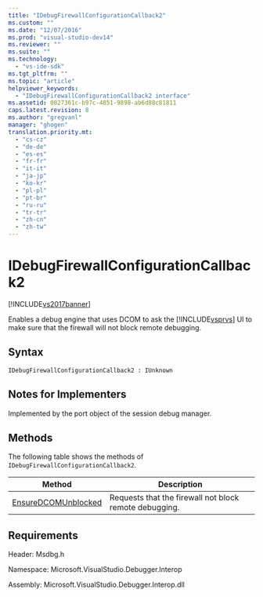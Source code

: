 ```yaml
---
title: "IDebugFirewallConfigurationCallback2"
ms.custom: ""
ms.date: "12/07/2016"
ms.prod: "visual-studio-dev14"
ms.reviewer: ""
ms.suite: ""
ms.technology: 
  - "vs-ide-sdk"
ms.tgt_pltfrm: ""
ms.topic: "article"
helpviewer_keywords: 
  - "IDebugFirewallConfigurationCallback2 interface"
ms.assetid: 0827361c-b97c-4851-9898-ab6d88c81811
caps.latest.revision: 8
ms.author: "gregvanl"
manager: "ghogen"
translation.priority.mt: 
  - "cs-cz"
  - "de-de"
  - "es-es"
  - "fr-fr"
  - "it-it"
  - "ja-jp"
  - "ko-kr"
  - "pl-pl"
  - "pt-br"
  - "ru-ru"
  - "tr-tr"
  - "zh-cn"
  - "zh-tw"
---
```

# IDebugFirewallConfigurationCallback2
[!INCLUDE[vs2017banner](../../../code-quality/includes/vs2017banner.md)]

Enables a debug engine that uses DCOM to ask the [!INCLUDE[vsprvs](../../../code-quality/includes/vsprvs_md.md)] UI to make sure that the firewall will not block remote debugging.  
  
## Syntax  
  
```  
IDebugFirewallConfigurationCallback2 : IUnknown  
```  
  
## Notes for Implementers  
 Implemented by the port object of the session debug manager.  
  
## Methods  
 The following table shows the methods of `IDebugFirewallConfigurationCallback2`.  
  
|Method|Description|  
|------------|-----------------|  
|[EnsureDCOMUnblocked](../../../extensibility/debugger/reference/idebugfirewallconfigurationcallback2--ensuredcomunblocked.md)|Requests that the firewall not block remote debugging.|  
  
## Requirements  
 Header: Msdbg.h  
  
 Namespace: Microsoft.VisualStudio.Debugger.Interop  
  
 Assembly: Microsoft.VisualStudio.Debugger.Interop.dll